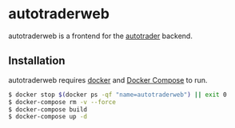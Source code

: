 # autotraderweb

autotraderweb is a frontend for the [autotrader](https://github.com/SlashGordon/autotrader) backend.

## Installation

autotraderweb requires [docker](https://www.docker.com/get-started) and [Docker Compose](https://docs.docker.com/compose/install/) to run.

```sh
$ docker stop $(docker ps -qf "name=autotraderweb") || exit 0
$ docker-compose rm -v --force
$ docker-compose build
$ docker-compose up -d
```
